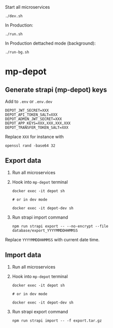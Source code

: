 Start all microservices

```shell
./dev.sh
```

In Production:
```shell
./run.sh
```

In Production dettached mode (background):
```shell
./run-bg.sh
```

# mp-depot

## Generate strapi (mp-depot) keys


Add to `.env` or `.env.dev`

```dotenv
DEPOT_JWT_SECRET=XXX
DEPOT_API_TOKEN_SALT=XXX
DEPOT_ADMIN_JWT_SECRET=XXX
DEPOT_APP_KEYS=XXX,XXX,XXX,XXX
DEPOT_TRANSFER_TOKEN_SALT=XXX
```
Replace `XXX` for instance with

```shell
openssl rand -base64 32
```

## Export data

1. Run all microservices

2. Hook into `mp-depot` terminal 
   ```shell
   docker exec -it depot sh
   
   # or in dev mode
   
   docker exec -it depot-dev sh
   ```
   
3. Run strapi import command

   ```shell
   npm run strapi export -- --no-encrypt --file database/export_YYYYMMDDHHMMSS
   ```

Replace `YYYYMMDDHHMMSS` with current date time.

## Import data

1. Run all microservices

2. Hook into `mp-depot` terminal
   ```shell
   docker exec -it depot sh
   
   # or in dev mode
   
   docker exec -it depot-dev sh
   ```
   
3. Run strapi export command
   ```shell
   npm run strapi import -- -f export.tar.gz
   ```
